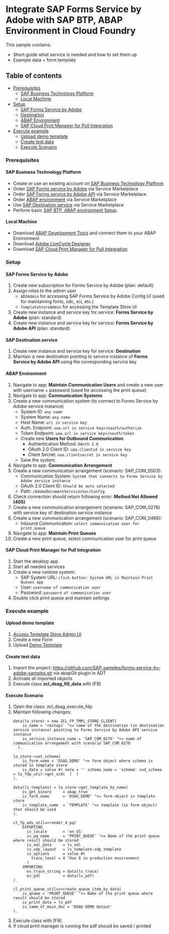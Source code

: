 # Integrate SAP Forms Service by Adobe with SAP BTP, ABAP Environment in Cloud Foundry

This sample contains:
- Short guide what service is needed and how to set them up
- Example data + form template

## Table of contents

- [Prerequisites](#prerequisites)
  * [SAP Business Technology Platform](#sap-business-technology-platform)
  * [Local Machine](#local-machine)
- [Setup](#setup)
  * [SAP Forms Service by Adobe](#sap-forms-service-by-adobe)
  * [Destination](#destination)
  * [ABAP Environment](#abap-environment)
  * [SAP Cloud Print Manager for Pull Integration](#sap-cloud-print-manager-for-pull-integration)
- [Execute example](#execute-example)
  * [Upload demo template](#upload-demo-template)
  * [Create test data](#create-test-data)
  * [Execute Scenario](#execute-scenario)

### Prerequisites
#### SAP Business Technology Platform
- Create or use an existing account on [SAP Business Technology Platform](https://www.sap.com/germany/products/business-technology-platform.html)
- Order [SAP Forms service by Adobe](https://discovery-center.cloud.sap/serviceCatalog/forms-service-by-adobe?region=all) via Service Marketplace
- Order [SAP Forms service by Adobe API](https://discovery-center.cloud.sap/serviceCatalog/forms-service-by-adobe?region=all) via Service Marketplace
- Order [ABAP environment](https://discovery-center.cloud.sap/serviceCatalog/abap-environment?region=all) via Service Marketplace
- Use [SAP Destination service](https://discovery-center.cloud.sap/serviceCatalog/destination?service_plan=lite&region=all&licenseModel=cpea) via Service Marketplace
- Perform basic [SAP BTP, ABAP environment Setup](https://help.sap.com/docs/BTP/65de2977205c403bbc107264b8eccf4b/a999fac2a578468ea0e4e320c82145ce.html).

#### Local Machine
- Download [ABAP Development Tools](https://launchpad.support.sap.com/#/softwarecenter/template/products/%20_APP=00200682500000001943&_EVENT=DISPHIER&HEADER=Y&FUNCTIONBAR=N&EVENT=TREE&NE=NAVIGATE&ENR=01200314690100008586&V=MAINT&TA=ACTUAL&PAGE=SEARCH/SAP%20ABAP%20IN%20ECLIPSE) and connect them to your ABAP Environment
- Download [Adobe LiveCycle Designer](https://launchpad.support.sap.com/#/softwarecenter/search/Adobe%20Livecycle%20Designer%2011)
- Download [SAP Cloud Print Manager for Pull Integration](https://launchpad.support.sap.com/#/softwarecenter/template/products/%20_APP=00200682500000001943&_EVENT=DISPHIER&HEADER=Y&FUNCTIONBAR=N&EVENT=TREE&NE=NAVIGATE&ENR=73554900100200013761&V=MAINT&TA=ACTUAL&PAGE=SEARCH/SAP%20CLOUD%20PRNT%20MGR%20770%20FOR%20P)

### Setup
#### SAP Forms Service by Adobe
1. Create new subscription for Forms Service by Adobe (plan: default)
2. Assign roles to the admin user
    - `ADSAdmin` for accessing SAP Forms Service by Adobe Config UI (used for maintaining fonts, xdc, xci, etc.)
    - `TemplateStoreAdmin` for accessing the Template Store UI
3. Create new instance and service key for service: **Forms Service by Adobe** (plan: standard)
4. Create new instance and service key for service: **Forms Service by Adobe API** (plan: standard)

#### SAP Destination service
1. Create new instance and service key for service: **Destination**
2. Maintain a new destination pointing to service instance of **Forms Service by Adobe API** using the corresponding service key

#### ABAP Environment
1. Navigate to app: **Maintain Communication Users** and create a new user with username + password (used for accessing the print queue)
2. Navigate to app: **Communication Systems**
3. Create a new communication system (to connect to Forms Service by Adobe service instance)
    - System ID: `any name`
    - System Name: `any name`
    - Host Name: `uri in service key`
    - Auth. Endpoint: `uaa.url in service key>/oauth/authorize`
    - Token Endpoint: `uaa.url in service key>/oauth/token`
    - Create new **Users for Outbound Communication**:
        - Authentication Method: `OAuth 2.0`
        - OAuth 2.0 Client ID: `uaa.clientid in service key`
        - Client Secret: `uaa.clientsecret in service key`
    - Save the system
4. Navigate to app: **Communication Arrangement**
5. Create a new communication arrangement (scenario: SAP_COM_0503):
    - Communication System: `System that connects to Forms Service by Adobe service instance`
    - OAuth 2.0 Client ID: `Should be auto selected`
    - Path: `/AdobeDocumentServicesSec/Config`
6. Check connection should return following error: **Method Not Allowed (405)**
7. Create a new communication arrangement (scenario: SAP_COM_0276) with service key of destination service instance
8. Create a new communication arrangement (scenario: SAP_COM_0466):
    - Inbound Communication: `select communication user for print_queue`
9. Navigate to app: **Maintain Print Queues**
10. Create a new print queue, select communication user for print queue
    
#### SAP Cloud Print Manager for Pull Integration
1. Start the desktop app
2. Start all needed services
3. Create a new runtime system:
    - SAP System URL: `click button: System URL in Maintain Print Queues app`
    - User: `username of communication user`
    - Password: `password of communication user`
4. Double click print queue and maintain settings

### Execute example

#### Upload demo template
1. [Access Template Store Admin UI](https://help.sap.com/docs/CP_FORMS_BY_ADOBE/dcbea777ceb3411cb10500a1a392273e/1069ce905dda4481a89f13a8b6c20ac1.html/#result)
2. Create a new Form
3. Upload [Demo Template](https://github.com/SAP-samples/forms-service-by-adobe-samples/blob/main/abap/Form.xdp)

#### Create test data

1. Import the project: https://github.com/SAP-samples/forms-service-by-adobe-samples.git via abapGit plugin in ADT
2. Activate all imported objects
3. Execute class **zcl_dsag_fill_data** with \[F9\]

#### Execute Scenario

1. Open the class: zcl_dsag_execute_fdp
2. Maintain following changes: 
    ```abap
    data(lo_store) = new ZCL_FP_TMPL_STORE_CLIENT(
        iv_name = 'restapi' "<= name of the destination (in destination service instance) pointing to Forms Service by Adobe API service instance
        iv_service_instance_name = 'SAP_COM_0276' "<= name of communication arrangement with scenario SAP_COM_0276
      ).
    ```
    ```abap
    lo_store->set_schema(
        iv_form_name = 'DSAG_DEMO' "<= form object where schema is stored in template store
        is_data = value #( note = '' schema_name = 'schema' xsd_schema = lo_fdp_util->get_xsd(  )  )
    ).
    ```
    ```abap
    data(ls_template) = lo_store->get_template_by_name(
        iv_get_binary     = abap_true
        iv_form_name      = 'DSAG_DEMO' "<= form object in template store
        iv_template_name  = 'TEMPLATE' "<= template (in form object) that should be used
    ).
    ```
    ```abap
    cl_fp_ads_util=>render_4_pq(
        EXPORTING
          iv_locale       = 'en_US'
          iv_pq_name      = 'PRINT_QUEUE' "<= Name of the print queue where result should be stored
          iv_xml_data     = lv_xml
          iv_xdp_layout   = ls_template-xdp_template
          is_options      = value #(
            trace_level = 4 "Use 0 in production environment
          )
        IMPORTING
          ev_trace_string = data(lv_trace)
          ev_pdl          = data(lv_pdf)
    ).
    ```
    ```abap
    cl_print_queue_utils=>create_queue_item_by_data(
        iv_qname = 'PRINT_QUEUE' "<= Name of the print queue where result should be stored
        iv_print_data = lv_pdf
        iv_name_of_main_doc = 'DSAG DEMO Output'
    ).    
    ```
3. Execute class with \[F9\]
4. If cloud print manager is running the pdf should be saved / printed

